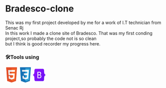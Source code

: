 # Bradesco-clone

This was my first project developed by me for a work of I.T technician from Senac Rj<br>
In this work I made a clone site of Bradesco. That was my first conding project,so probably the code not is so clean<br>
but I think is good recorder my progress here.

<h3>🛠️Tools using</h3>

<div>
  <img height="50" width="40" alt="html-icon" src="https://raw.githubusercontent.com/devicons/devicon/master/icons/html5/html5-original.svg">
  <img height="50" width="40" alt="css-icon" src="https://raw.githubusercontent.com/devicons/devicon/master/icons/css3/css3-original.svg">
  <img height="50" width="40" alt="bootstrap-icon" src="https://raw.githubusercontent.com/devicons/devicon/master/icons/bootstrap/bootstrap-original.svg">
</div>
